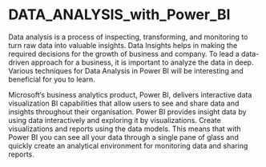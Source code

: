 # DATA_ANALYSIS_with_Power_BI

Data analysis is a process of inspecting, transforming, and monitoring to turn raw data into valuable insights. Data Insights helps in making the required decisions for the growth of business and company. To lead a data-driven approach for a business, it is important to analyze the data in deep. Various techniques for Data Analysis in Power BI will be interesting and beneficial for you to learn.

Microsoft‘s business analytics product, Power BI, delivers interactive data visualization BI capabilities that allow users to see and share data and insights throughout their organisation. Power BI provides insight data by using data interactively and exploring it by visualizations. Create visualizations and reports using the data models. This means that with Power BI you can see all your data through a single pane of glass and quickly create an analytical environment for monitoring data and sharing reports.
